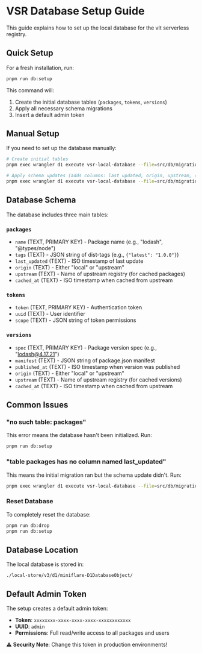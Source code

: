 # VSR Database Setup Guide

This guide explains how to set up the local database for the vlt
serverless registry.

## Quick Setup

For a fresh installation, run:

```bash
pnpm run db:setup
```

This command will:

1. Create the initial database tables (`packages`, `tokens`,
   `versions`)
2. Apply all necessary schema migrations
3. Insert a default admin token

## Manual Setup

If you need to set up the database manually:

```bash
# Create initial tables
pnpm exec wrangler d1 execute vsr-local-database --file=src/db/migrations/0000_initial.sql --local --persist-to=local-store --no-remote

# Apply schema updates (adds columns: last_updated, origin, upstream, cached_at)
pnpm exec wrangler d1 execute vsr-local-database --file=src/db/migrations/0001_wealthy_magdalene.sql --local --persist-to=local-store --no-remote
```

## Database Schema

The database includes three main tables:

### `packages`

- `name` (TEXT, PRIMARY KEY) - Package name (e.g., "lodash",
  "@types/node")
- `tags` (TEXT) - JSON string of dist-tags (e.g.,
  `{"latest": "1.0.0"}`)
- `last_updated` (TEXT) - ISO timestamp of last update
- `origin` (TEXT) - Either "local" or "upstream"
- `upstream` (TEXT) - Name of upstream registry (for cached packages)
- `cached_at` (TEXT) - ISO timestamp when cached from upstream

### `tokens`

- `token` (TEXT, PRIMARY KEY) - Authentication token
- `uuid` (TEXT) - User identifier
- `scope` (TEXT) - JSON string of token permissions

### `versions`

- `spec` (TEXT, PRIMARY KEY) - Package version spec (e.g.,
  "lodash@4.17.21")
- `manifest` (TEXT) - JSON string of package.json manifest
- `published_at` (TEXT) - ISO timestamp when version was published
- `origin` (TEXT) - Either "local" or "upstream"
- `upstream` (TEXT) - Name of upstream registry (for cached versions)
- `cached_at` (TEXT) - ISO timestamp when cached from upstream

## Common Issues

### "no such table: packages"

This error means the database hasn't been initialized. Run:

```bash
pnpm run db:setup
```

### "table packages has no column named last_updated"

This means the initial migration ran but the schema update didn't.
Run:

```bash
pnpm exec wrangler d1 execute vsr-local-database --file=src/db/migrations/0001_wealthy_magdalene.sql --local --persist-to=local-store --no-remote
```

### Reset Database

To completely reset the database:

```bash
pnpm run db:drop
pnpm run db:setup
```

## Database Location

The local database is stored in:

```
./local-store/v3/d1/miniflare-D1DatabaseObject/
```

## Default Admin Token

The setup creates a default admin token:

- **Token**: `xxxxxxxx-xxxx-xxxx-xxxx-xxxxxxxxxxxx`
- **UUID**: `admin`
- **Permissions**: Full read/write access to all packages and users

⚠️ **Security Note**: Change this token in production environments!
